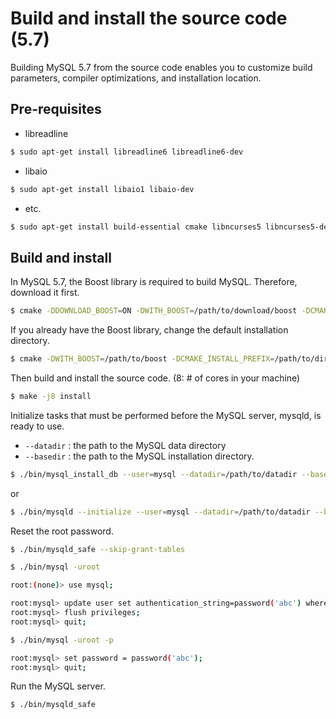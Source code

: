 # Build and install the source code (5.7)

Building MySQL 5.7 from the source code enables you to customize build parameters, compiler optimizations, and installation location.

## Pre-requisites

- libreadline

```bash
$ sudo apt-get install libreadline6 libreadline6-dev
```

- libaio

```bash
$ sudo apt-get install libaio1 libaio-dev
```

- etc.

```bash
$ sudo apt-get install build-essential cmake libncurses5 libncurses5-dev bison
```

## Build and install

In MySQL 5.7, the Boost library is required to build MySQL. Therefore, download it first.

```bash
$ cmake -DDOWNLOAD_BOOST=ON -DWITH_BOOST=/path/to/download/boost -DCMAKE_INSTALL_PREFIX=/path/to/dir
```

If you already have the Boost library, change the default installation directory.

```bash
$ cmake -DWITH_BOOST=/path/to/boost -DCMAKE_INSTALL_PREFIX=/path/to/dir
```

Then build and install the source code.
(8: # of cores in your machine)

```bash
$ make -j8 install
```

Initialize tasks that must be performed before the MySQL server, mysqld, is ready to use.
- `--datadir` : the path to the MySQL data directory
- `--basedir` : the path to the MySQL installation directory.

```bash
$ ./bin/mysql_install_db --user=mysql --datadir=/path/to/datadir --basedir=/path/to/basedir
```

or

```bash
$ ./bin/mysqld --initialize --user=mysql --datadir=/path/to/datadir --basedir=/path/to/basedir
```

Reset the root password.

```bash
$ ./bin/mysqld_safe --skip-grant-tables

$ ./bin/mysql -uroot

root:(none)> use mysql;

root:mysql> update user set authentication_string=password('abc') where user='root';
root:mysql> flush privileges;
root:mysql> quit;

$ ./bin/mysql -uroot -p

root:mysql> set password = password('abc');
root:mysql> quit;
```

Run the MySQL server.

```bash
$ ./bin/mysqld_safe
```
